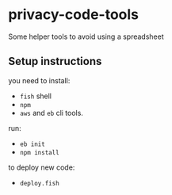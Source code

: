 # privacy-code-tools
Some helper tools to avoid using a spreadsheet

## Setup instructions

you need to install:
  - `fish` shell
  - `npm`
  - `aws` and `eb` cli tools.

run:
  - `eb init`
  - `npm install`

to deploy new code:
  - `deploy.fish`
